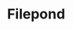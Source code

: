 ---
title: 'Filepond'
description: 'A JavaScript library that can upload anything you throw at it, optimizes images for faster uploads, and offers a great, accessible, silky smooth user experience.'
link: 'https://pqina.nl/filepond/'
imageURL: 'https://res.cloudinary.com/dc6mrv5cb/image/upload/v1707824993/personal-resources/javascript/msixbv9irbl6cnqng3no.png'
---